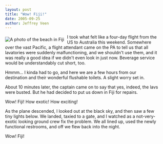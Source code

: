 ```yaml
--- 
layout: post
title: "Wow! Fiji!"
date: 2005-09-25
author: Jeffrey Veen
---
```

<img src="http://static.flickr.com/11/14300743_5f118c0ed0_t.jpg" alt="A photo of the beach in Fiji" style="float:left; padding: 8px 10px 0 0;" />

I took what felt like a four-day flight from the US to Australia this weekend. Somewhere over the vast Pacific, a flight attendant came on the PA to tell us that all lavatories were suddenly malfunctioning, and we shouldn't use them, and it was really a good idea if we didn't even look in just now. Beverage service would be understandably cut short, too.

Hmmm... I kinda had to go, and here we are a few hours from our destination and their wonderful flushable toilets. A slight worry set in. 

About 10 minutes later, the captain came on to say that yes, indeed, the lavs were busted. But he had decided to put us down in Fiji for repairs.

Wow! Fiji! How exotic! How exciting!

As the plane descended, I looked out at the black sky, and then saw a few tiny lights below. We landed, taxied to a gate, and I watched as a not-very-exotic looking ground crew fix the problem. We all lined up, used the newly functional restrooms, and off we flew back into the night.

Wow! Fiji!
&#8203;